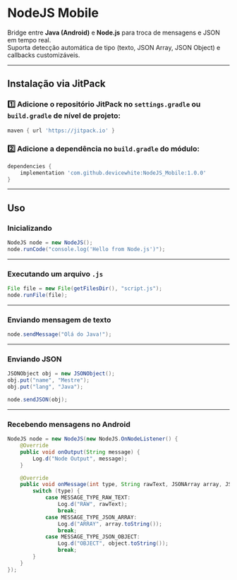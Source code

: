 # NodeJS Mobile

Bridge entre **Java (Android)** e **Node.js** para troca de mensagens e JSON em tempo real.  
Suporta detecção automática de tipo (texto, JSON Array, JSON Object) e callbacks customizáveis.

---

## Instalação via JitPack

### 1️⃣ Adicione o repositório JitPack no `settings.gradle` ou `build.gradle` de nível de projeto:
```gradle
maven { url 'https://jitpack.io' }
```

### 2️⃣ Adicione a dependência no `build.gradle` do módulo:
```gradle
dependencies {
    implementation 'com.github.devicewhite:NodeJS_Mobile:1.0.0'
}
```

---

## Uso

### Inicializando
```java
NodeJS node = new NodeJS();
node.runCode("console.log('Hello from Node.js')");
```

---

### Executando um arquivo `.js`
```java
File file = new File(getFilesDir(), "script.js");
node.runFile(file);
```

---

### Enviando mensagem de texto
```java
node.sendMessage("Olá do Java!");
```

---

### Enviando JSON
```java
JSONObject obj = new JSONObject();
obj.put("name", "Mestre");
obj.put("lang", "Java");

node.sendJSON(obj);
```

---

### Recebendo mensagens no Android
```java
NodeJS node = new NodeJS(new NodeJS.OnNodeListener() {
    @Override
    public void onOutput(String message) {
        Log.d("Node Output", message);
    }

    @Override
    public void onMessage(int type, String rawText, JSONArray array, JSONObject object) {
        switch (type) {
            case MESSAGE_TYPE_RAW_TEXT:
                Log.d("RAW", rawText);
                break;
            case MESSAGE_TYPE_JSON_ARRAY:
                Log.d("ARRAY", array.toString());
                break;
            case MESSAGE_TYPE_JSON_OBJECT:
                Log.d("OBJECT", object.toString());
                break;
        }
    }
});
```
